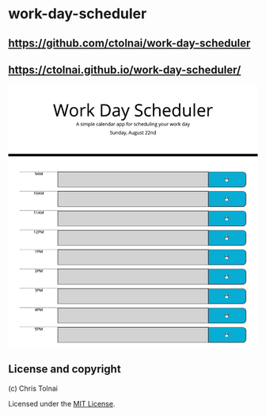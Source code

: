 # work-day-scheduler

## https://github.com/ctolnai/work-day-scheduler
## https://ctolnai.github.io/work-day-scheduler/

<img src="screenshot.png"/>

## License and copyright

(c) Chris Tolnai 

Licensed under the [MIT License](LICENSE).